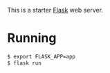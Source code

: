 This is a starter [Flask](https://flask.palletsprojects.com/en/2.1.x/) web server.

# Running

```sh
$ export FLASK_APP=app
$ flask run
```
